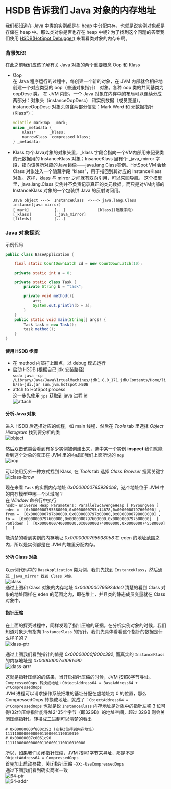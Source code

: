 # HSDB 告诉我们 Java 对象的内存地址


我们都知道在 Java 中类的实例都是在 heap 中分配内存，也就是说实例对象都是存储在 heap 中。那么类对象是否也存在 heap 中呢? 为了找到这个问题的答案我们使用 [HSDB(HotSpot Debugger)](http://cr.openjdk.java.net/~minqi/6830717/raw_files/new/agent/doc/) 来看看类对象的内存布局。

### 背景知识    
在此之前我们应该了解有关 Java 对象的两个重要概念 Oop 和 Klass
* Oop  
    在 Java 程序运行的过程中，每创建一个新的对象，在 JVM 内部就会相应地创建一个对应类型的 oop（普通对象指针） 对象。各种 oop 类的共同基类为 oopDesc 类。
    在 JVM 内部，一个 Java 对象在内存中的布局可以连续分成两部分：对象头（instanceOopDesc） 和实例数据（成员变量）。
    instanceOopDesc 对象头包含两部分信息：Mark Word 和 元数据指针(Klass*)：

    ```c++
    volatile markOop  _mark;
    union _metadata {
        Klass*      _klass;
        narrowKlass _compressed_klass;
    } _metadata;
    ```
* Klass
    每个Java对象的对象头里，_klass 字段会指向一个VM内部用来记录类的元数据用的 InstanceKlass 对象；InsanceKlass 里有个 _java_mirror 字段，指向该类所对应的Java镜像——java.lang.Class实例。HotSpot VM 会给 Class 对象注入一个隐藏字段 “klass”，用于指回到其对应的 InstanceKlass 对象。这样，klass 与 mirror 之间就有双向引用，可以来回导航。
    这个模型里，java.lang.Class 实例并不负责记录真正的类元数据，而只是对VM内部的 InstanceKlass 对象的一个包装供 Java 的反射访问用。

    ```
    Java object --->  InstanceKlass  <---> java.lang.Class instance(java mirror)
    [_mark]           [...]              [klass](隐藏字段)
    [_klass]          [_java_mirror] 
    [fileds]          [...]
    ```

### Java 对象探究
示例代码 

```java
public class BaseApplication {

    final static CountDownLatch cd = new CountDownLatch(10);

    private static int a = 0;

    private static class Task {
        private String b = "task";

        private void method(){
            a++;
            System.out.println(b + a);
        }
    }
    public static void main(String[] args) {
        Task task = new Task();
        task.method();
    }
}
```
#### 使用 HSDB 步骤         
* 在 method 内部打上断点，以 debug 模式运行  
* 启动 HSDB (根据自己 jdk 安装路径)    
`sudo java -cp /Library/Java/JavaVirtualMachines/jdk1.8.0_171.jdk/Contents/Home/lib/sa-jdi.jar sun.jvm.hotspot.HSDB`     
* attch to HotSpot process    
  这一步先使用 `jps` 获取到 java 进程 id    
![attach](https://pics.lxkaka.wang/attach.png)    

#### 分析 Java 对象    
进入 HSDB 后选择对应的线程，如 main 线程，然后在 *Tools* tab 里选择 *Object Histogram* 找到要分析的类    
![object](https://pics.lxkaka.wang/object.png)  

然后双击该类会看到有多少实例被创建出来，选中某一个实例 **inspect** 我们就能看到这个对象的真正在 JVM 里的构成即我们上面所说的 `Oop`      
![oop](https://pics.lxkaka.wang/oop.png)      

可以使用另外一种方式找到 Klass, 在 *Tools* tab 选择 *Class Browser* 搜索关键字          
![class-brow](https://pics.lxkaka.wang/class-browser.png)  

现在来看 `Task` 的实例内存地址  *0x00000007959380b8*，这个地址位于 JVM 中的内存模型中哪一个区域呢？  
在 *Window* 命令行中执行         
    ```
    hsdb> universe
    Heap Parameters:
    ParallelScavengeHeap [ PSYoungGen [ eden =  [0x0000000795580000,0x0000000795a14678,0x0000000797600000] , from =  [0x0000000797b00000,0x0000000797b00000,0x0000000798000000] , to =  [0x0000000797600000,0x0000000797600000,0x0000000797b00000]  ] PSOldGen [  [0x0000000740000000,0x0000000740000000,0x0000000745580000]  ]  ]
    ```

能清楚的看到实例的内存地址 *0x00000007959380b8* 在 eden 的地址范围之内，所以是实例都是在 JVM 的堆里分配内存。

#### 分析 Class 对象
以示例代码中的 `BaseApplication` 类为例，我们先找到 `InstanceKlass`，然后通过 `_java_mirror 找到 Class 对象`  
![class](https://pics.lxkaka.wang/Class.png)      
通过上图和 Class 对象的内存地址   *0x0000000795924de0* 清楚的看到 Class 对象的地址同样在 eden 的范围之内，即在堆上，并且类的静态成员变量就在 Class 对象中。

#### 指针压缩  
在上面的探究过程中，同样发现了指针压缩的证据。在分析实例对象的时候，我们知道对象头有指向 `InstanceKlass` 的指针，我们先具体看看这个指针的数据是什么样子的？     
![klass-ptr](https://pics.lxkaka.wang/klass-ptr.png)   

通过上图我们看到指针的值是 *0x00000000f800c392*, 而真实的 `InstanceKlass`的内存地址是   *0x00000007c0061c90*  
![klass-arrr](https://pics.lxkaka.wang/klass-addr.png)  

这就是指针压缩的的结果，当开启指针压缩的时候，JVM 按照8字节寻址。
`CompressedOops 转换成地址：ObjectAddress64 = BaseAddress64 + 8*CompressedOops`  
JVM 进程可以请求操作系统把堆的基址分配在虚地址为 0 的位置，那么 CompressedOops 转换成地址，就成了：`ObjectAddress64 = 8*CompressedOops`
也就是说 `InstanceKlass` 内存地址是对象中的指针左移 3 位可得(32位压缩指针能寻址2^35个字节（即32GB）的地址空间，超过 32GB 则会关闭压缩指针)。转换成二进制可以清楚的看出   
```
# 0x00000000f800c392 (左移3位得到内存地址)
11111000000000001100001110010010
# 0x00000007c0061c90 
11111000000000001100001110010010000
```  

所以，如果我们关闭指针压缩，JVM 按照1字节来寻址，那是不是 `ObjectAddress64 = CompressedOops`   
首先加上启动参数，关闭指针压缩  `-XX:-UseCompressedOops`   
通过下图我们看到确实两者一致    
![64-ptr](https://pics.lxkaka.wang/64-ptr.png)    
![64-addr](https://pics.lxkaka.wang/64-addr.png)    

